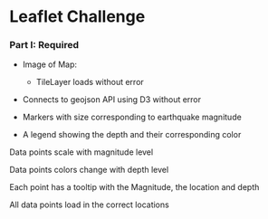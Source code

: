 <h1>Leaflet Challenge</h1>

<h3>Part I: Required</h3>

- Image of Map:



  - TileLayer loads without error

- Connects to geojson API using D3 without error

-  Markers with size corresponding to earthquake magnitude

- A legend showing the depth and their corresponding color


Data points scale with magnitude level

Data points colors change with depth level

Each point has a tooltip with the Magnitude, the location and depth

All data points load in the correct locations
